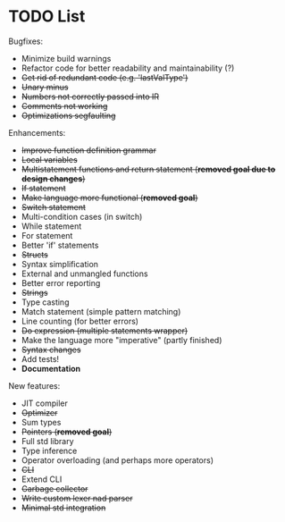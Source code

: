 #  TODO List

Bugfixes:
- Minimize build warnings
- Refactor code for better readability and maintainability (?)
- ~~Get rid of redundant code (e.g. 'lastValType')~~
- ~~Unary minus~~
- ~~Numbers not correctly passed into IR~~
- ~~Comments not working~~
- ~~Optimizations segfaulting~~

Enhancements:
- ~~Improve function definition grammar~~
- ~~Local variables~~
- ~~Multistatement functions and return statement (__removed goal due to design changes__)~~
- ~~If statement~~
- ~~Make language more functional (__removed goal__)~~
- ~~Switch statement~~
- Multi-condition cases (in switch)
- While statement
- For statement
- Better 'if' statements
- ~~Structs~~
- Syntax simplification
- External and unmangled functions
- Better error reporting
- ~~Strings~~
- Type casting
- Match statement (simple pattern matching)
- Line counting (for better errors)
- ~~Do expression (multiple statements wrapper)~~
- Make the language more "imperative" (partly finished)
- ~~Syntax changes~~
- Add tests!
- __Documentation__

New features:
- JIT compiler
- ~~Optimizer~~
- Sum types
- ~~Pointers (__removed goal__)~~
- Full std library
- Type inference
- Operator overloading (and perhaps more operators)
- ~~CLI~~
- Extend CLI
- ~~Garbage collector~~
- ~~Write custom lexer nad parser~~
- ~~Minimal std integration~~
